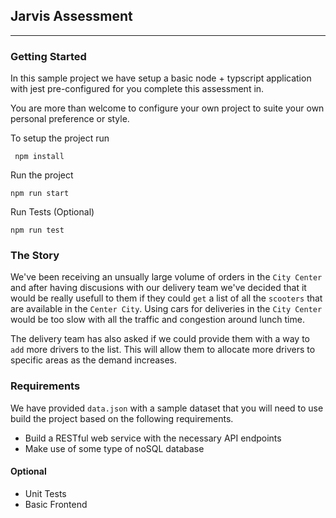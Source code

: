 ## Jarvis Assessment

---

### Getting Started

In this sample project we have setup a basic node + typscript application with jest pre-configured for you complete this assessment in.

You are more than welcome to configure your own project to suite your own personal preference or style.

To setup the project run

```
 npm install
```

Run the project

```
npm run start
```

Run Tests (Optional)

```
npm run test
```

### The Story 

We've been receiving an unsually large volume of orders in the `City Center` and after having discusions with our delivery team we've decided that it would be really usefull to them if they could `get` a list of all the `scooters` that are available in the `Center City`. Using cars for deliveries in the `City Center` would be too slow with all the traffic and congestion around lunch time.

The delivery team has also asked if we could provide them with a way to `add` more drivers to the list. This will allow them to allocate more drivers to specific areas as the demand increases.

### Requirements

We have provided `data.json` with a sample dataset that you will need to use build the project based on the following requirements.

- Build a RESTful web service with the necessary API endpoints
- Make use of some type of noSQL database

#### Optional

- Unit Tests
- Basic Frontend


<!-- TODO -->
<!-- 1. get all the `scooters`  at `Center City`
2. Add driver  -->